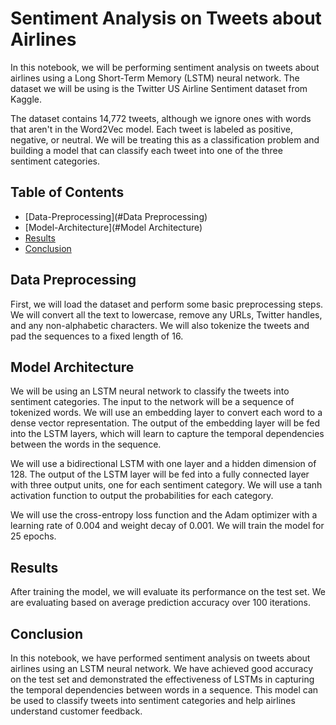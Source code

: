 # Sentiment Analysis on Tweets about Airlines

In this notebook, we will be performing sentiment analysis on tweets about airlines using a Long Short-Term Memory (LSTM) neural network. The dataset we will be using is the Twitter US Airline Sentiment dataset from Kaggle.

The dataset contains 14,772 tweets, although we ignore ones with words that aren't in the Word2Vec model. Each tweet is labeled as positive, negative, or neutral. We will be treating this as a classification problem and building a model that can classify each tweet into one of the three sentiment categories.

## Table of Contents

- [Data-Preprocessing](#Data Preprocessing)
- [Model-Architecture](#Model Architecture)
- [Results](#Results)
- [Conclusion](#Conclusion)

## Data Preprocessing

First, we will load the dataset and perform some basic preprocessing steps. We will convert all the text to lowercase, remove any URLs, Twitter handles, and any non-alphabetic characters. We will also tokenize the tweets and pad the sequences to a fixed length of 16.

## Model Architecture

We will be using an LSTM neural network to classify the tweets into sentiment categories. The input to the network will be a sequence of tokenized words. We will use an embedding layer to convert each word to a dense vector representation. The output of the embedding layer will be fed into the LSTM layers, which will learn to capture the temporal dependencies between the words in the sequence.

We will use a bidirectional LSTM with one layer and a hidden dimension of 128. The output of the LSTM layer will be fed into a fully connected layer with three output units, one for each sentiment category. We will use a tanh activation function to output the probabilities for each category.

We will use the cross-entropy loss function and the Adam optimizer with a learning rate of 0.004 and weight decay of 0.001. We will train the model for 25 epochs.

## Results

After training the model, we will evaluate its performance on the test set. We are evaluating based on average prediction accuracy over 100 iterations.

## Conclusion

In this notebook, we have performed sentiment analysis on tweets about airlines using an LSTM neural network. We have achieved good accuracy on the test set and demonstrated the effectiveness of LSTMs in capturing the temporal dependencies between words in a sequence. This model can be used to classify tweets into sentiment categories and help airlines understand customer feedback.
